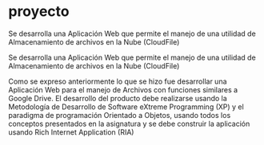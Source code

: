 # proyecto
Se desarrolla una Aplicación Web que permite el manejo de una utilidad de Almacenamiento de archivos en la Nube (CloudFile)

Se desarrolla una Aplicación Web que permite el manejo de una utilidad de Almacenamiento de archivos en la Nube (CloudFile)

Como se expreso anteriormente lo que se hizo fue desarrollar una Aplicación Web para el manejo de Archivos con funciones similares a Google Drive. El desarrollo del producto debe realizarse usando la Metodología de Desarrollo de Software eXtreme Programming (XP) y el paradigma de programación Orientado a Objetos, usando todos los conceptos presentados en la asignatura y se debe construir la aplicación usando Rich Internet Application (RIA)
